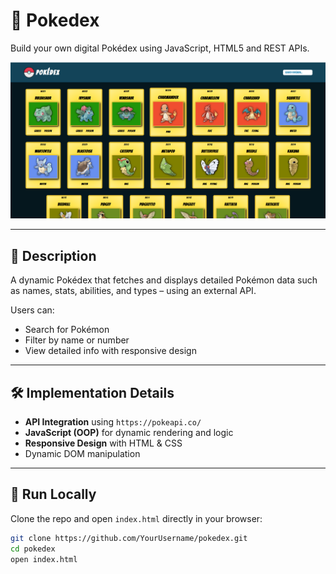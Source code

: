 # 📘 Pokedex

Build your own digital Pokédex using JavaScript, HTML5 and REST APIs.

![Screenshot](img/pokedex.png)

---

## 🧾 Description

A dynamic Pokédex that fetches and displays detailed Pokémon data such as names, stats, abilities, and types – using an external API.

Users can:
- Search for Pokémon
- Filter by name or number
- View detailed info with responsive design

---

## 🛠️ Implementation Details

- **API Integration** using `https://pokeapi.co/`
- **JavaScript (OOP)** for dynamic rendering and logic
- **Responsive Design** with HTML & CSS
- Dynamic DOM manipulation

---

## 🚀 Run Locally

Clone the repo and open `index.html` directly in your browser:

```bash
git clone https://github.com/YourUsername/pokedex.git
cd pokedex
open index.html
